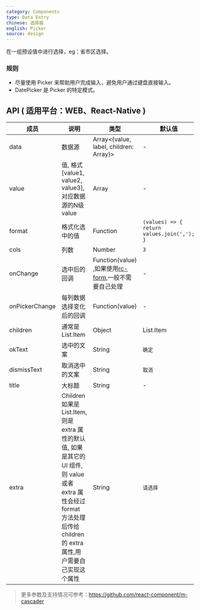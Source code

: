 ```yaml
---
category: Components
type: Data Entry
chinese: 选择器
english: Picker
source: design
---
```


在一组预设值中进行选择，eg：省市区选择。


### 规则
- 尽量使用 Picker 来帮助用户完成输入，避免用户通过键盘直接输入。
- DatePicker 是 Picker 的特定模式。

## API ( 适用平台：WEB、React-Native )

| 成员        | 说明           | 类型            | 默认值       |
|------------|----------------|--------------------|--------------|
| data    | 数据源        | Array<{value, label, children: Array}> |   -  |
| value   | 值, 格式[value1, value2, value3], 对应数据源的N级value    | Array  | - |
| format  | 格式化选中的值  | Function | `(values) => { return values.join(','); } ` |
| cols    | 列数        | Number |  `3`  |
| onChange | 选中后的回调   | Function(value) ,如果使用[rc-form](https://github.com/react-component/form),一般不需要自己处理| - |
| onPickerChange | 每列数据选择变化后的回调   | Function(value) | - |
| children| 通常是 List.Item | Object |  List.Item  |
| okText  | 选中的文案 | String |  `确定`  |
| dismissText  | 取消选中的文案 | String |  `取消`  |
| title  | 大标题 | String | - |
| extra   | Children 如果是 List.Item,则是 extra 属性的默认值, 如果是其它的 UI 组件,则 value 或者 extra 属性会经过 format 方法处理后传给 children 的 extra 属性,用户需要自己实现这个属性 | String |  `请选择`  |

> 更多参数及支持情况可参考：https://github.com/react-component/m-cascader
